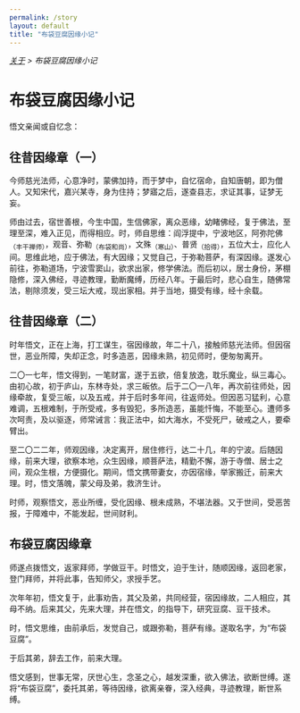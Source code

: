 ```yaml
---
permalink: /story
layout: default
title: "布袋豆腐因缘小记"
---
```


<div style="font-style: italic;"><a href="/about">关于</a> &gt; <span>布袋豆腐因缘小记</span></div>

# 布袋豆腐因缘小记

悟文亲闻或自忆念：

## 往昔因缘章（一）

今师慈光法师，心意净时，蒙佛加持，而于梦中，自忆宿命，自知唐朝，即为僧人。又知宋代，嘉兴某寺，身为住持；梦寤之后，遂查县志，求证其事，证梦无妄。

师由过去，宿世善根，今生中国，生信佛家，离众恶缘，幼睹佛经，复于佛法，至理至深，难入正见，而得相应。时，师自思维：阎浮提中，宁波地区，阿弥陀佛<sub>（丰干禅师）</sub>，观音、弥勒<sub>（布袋和尚）</sub>，文殊<sub>（寒山）</sub>、普贤<sub>（拾得）</sub>，五位大士，应化人间。思维此地，应于佛法，有大因缘；又觉自己，于弥勒菩萨，有深因缘。遂发心前往，弥勒道场，宁波雪窦山，欲求出家，修学佛法。而后初以，居士身份，茅棚隐修，深入佛经，寻迹教理，勤断魔缚，历经八年。于最后时，悲心自生，随佛常法，剔除须发，受三坛大戒，现出家相。并于当地，摄受有缘，经十余载。

## 往昔因缘章（二）

时年悟文，正在上海，打工谋生，宿因缘故，年二十八，接触师慈光法师。但因宿世，恶业所障，失却正念，时多造恶，因缘未熟，初见师时，便匆匆离开。

二〇一七年，悟文得到，一笔财富，遂于五欲，倍复放逸，耽乐魔业，纵三毒心。由初心故，初于庐山，东林寺处，求三皈依。后于二〇一八年，再次前往师处，因缘牵故，复受三皈，以及五戒，并于后时多年间，往返师处。但因恶习猛利，心意难调，五根难制，于所受戒，多有毁犯，多所造恶，虽能忏悔，不能至心。遭师多次呵责，及以驱逐，师常诫言：我正法中，如大海水，不受死尸，破戒之人，要牵臂出。

至二〇二二年，师观因缘，决定离开，居住修行，达二十几，年的宁波。后随因缘，前来大理，欲察本地，众生因缘，顺菩萨法，精勤不懈，游于寺僧、居士之间，观众生根，方便摄化。期间，悟文携带妻女，亦因宿缘，举家搬迁，前来大理。时，悟文落魄，蒙父母及弟，救济生计。

时师，观察悟文，恶业所缠，受化因缘、根未成熟，不堪法器。又于世间，受恶苦报，于障难中，不能发起，世间财利。

## 布袋豆腐因缘章

师遂点拨悟文，返家拜师，学做豆干。时悟文，迫于生计，随顺因缘，返回老家，登门拜师，并将此事，告知师父，求授手艺。

次年年初，悟文复于，此事劝告，其父及弟，共同经营，宿因缘故，二人相应，其母不纳。后来其父，先来大理，并在悟文，的指导下，研究豆腐、豆干技术。

时，悟文思维，由前承后，发觉自己，或跟弥勒，菩萨有缘。遂取名字，为“布袋豆腐”。

于后其弟，辞去工作，前来大理。

悟文感到，世事无常，厌世心生，念圣之心，越发深重，欲入佛法，欲断世缚。遂将“布袋豆腐”，委托其弟，等待因缘，欲离亲眷，深入经典，寻迹教理，断世系缚。
